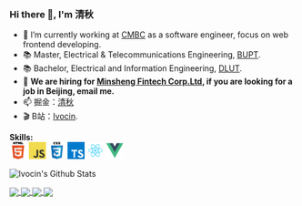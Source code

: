 ### Hi there 👋, I'm 清秋

<!--
**Ivocin/Ivocin** is a ✨ _special_ ✨ repository because its `README.md` (this file) appears on your GitHub profile.

Here are some ideas to get you started:

- 🔭 I’m currently working on ...
- 🌱 I’m currently learning ...
- 👯 I’m looking to collaborate on ...
- 🤔 I’m looking for help with ...
- 💬 Ask me about ...
- 📫 How to reach me: ...
- 😄 Pronouns: ...
- ⚡ Fun fact: ...
-->

- 🔭 I’m currently working at [CMBC](http://www.cmbc.com.cn/) as a software engineer, focus on web frontend developing.
- 📚 Master, Electrical & Telecommunications Engineering, [BUPT](https://www.bupt.edu.cn/).
- 📚 Bachelor, Electrical and Information Engineering, [DLUT](https://www.dlut.edu.cn/).
- 👯 **We are hiring for [Minsheng Fintech Corp.Ltd](https://www.mskj.com/index.htm), if you are looking for a job in Beijing, email me.**
- 📫 掘金：[清秋](https://juejin.cn/user/940837682306830) 
- 🎬 B站：[Ivocin](https://space.bilibili.com/30473568).

**Skills:**  
<code><img height="30" src="https://raw.githubusercontent.com/github/explore/80688e429a7d4ef2fca1e82350fe8e3517d3494d/topics/html/html.png"></code>
<code><img height="30" src="https://raw.githubusercontent.com/github/explore/80688e429a7d4ef2fca1e82350fe8e3517d3494d/topics/javascript/javascript.png"></code>
<code><img height="30" src="https://raw.githubusercontent.com/github/explore/80688e429a7d4ef2fca1e82350fe8e3517d3494d/topics/css/css.png"></code>
<code><img height="30" src="https://raw.githubusercontent.com/github/explore/80688e429a7d4ef2fca1e82350fe8e3517d3494d/topics/typescript/typescript.png"></code>
<code><img height="30" src="https://raw.githubusercontent.com/github/explore/80688e429a7d4ef2fca1e82350fe8e3517d3494d/topics/react/react.png"></code>
<code><img height="30" src="https://raw.githubusercontent.com/github/explore/80688e429a7d4ef2fca1e82350fe8e3517d3494d/topics/vue/vue.png"></code>


![Ivocin's Github Stats](https://github-readme-stats.vercel.app/api?username=Ivocin&show_icons=true&theme=merko)

<a href="https://github.com/Ivocin/Translation">
  <img align="center" src="https://github-readme-stats.vercel.app/api/pin/?username=Ivocin&repo=Translation&theme=merko" />
</a>
<a href="https://github.com/Ivocin/vite-playgrounds">
  <img align="center" src="https://github-readme-stats.vercel.app/api/pin/?username=Ivocin&repo=vite-playgrounds&theme=merko" />
</a>

<a href="https://github.com/vitejs/docs-cn">
  <img align="center" src="https://github-readme-stats.vercel.app/api/pin/?username=vitejs&repo=docs-cn&theme=merko" />
</a>
<a href="https://github.com/xitu/gold-miner">
  <img align="center" src="https://github-readme-stats.vercel.app/api/pin/?username=xitu&repo=gold-miner&theme=merko" />
</a>
